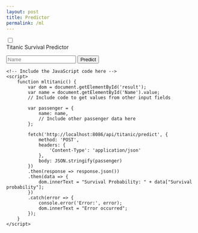 ```yaml
---
layout: post
title: Predictor
permalink: /ml
---
```


<html lang="en">
<html>
<head>
    <title>Slide Navbar</title>
    <link rel="stylesheet" type="text/css" href="ml-styles.css">
</head>
<body>
    <div class="main">        
        <input type="checkbox" id="chk" aria-hidden="true">
        <div class="signup">
            <form id="titanic-form">
                <label for="chk" aria-hidden="true">Titanic Survival Predictor</label>
                <p id="result" aria-hidden="true"></p>
                <input id="Name" placeholder="Name" required="">
                <!-- Include other input fields here -->
                <button type="button" onclick="mltitanic()">Predict</button>
            </form>
        </div>
    </div>

    <!-- Include the JavaScript code here -->
    <script>
        function mltitanic() {
            var dom = document.getElementById('result');
            var name = document.getElementById('Name').value;
            // Include code to get values from other input fields
            
            var passenger = {
                name: name,
                // Include other passenger data here
            };

            fetch('http://localhost:8086/api/titanic/predict', {
                method: 'POST',
                headers: {
                    'Content-Type': 'application/json'
                },
                body: JSON.stringify(passenger)
            })
            .then(response => response.json())
            .then(data => {
                dom.innerText = "Survival Probability: " + data["Survival probability"];
            })
            .catch(error => {
                console.error('Error:', error);
                dom.innerText = "Error occurred";
            });
        }
    </script>
</body>
</html>

